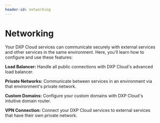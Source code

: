 ```yaml
---
header-id: networking
---
```


# Networking

Your DXP Cloud services can communicate securely with external services and 
other services in the same environment. Here, you'll learn how to configure and 
use these features: 

**Load Balancer:** Handle all public connections with DXP Cloud's advanced load 
balancer. 

**Private Networks:** Communicate between services in an environment via that 
environment's private network. 

**Custom Domains:** Configure your custom domains with DXP Cloud's intuitive 
domain router. 

**VPN Connection:** Connect your DXP Cloud services to external services that 
have their own private network. 
